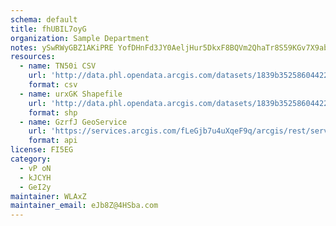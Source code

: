 ```yaml
---
schema: default
title: fhUBIL7oyG 
organization: Sample Department 
notes: ySwRWyGBZ1AKiPRE YofDHnFd3JY0AeljHur5DkxF8BQVm2QhaTr8S59KGv7X9abgcksOmehzNE2L4PC6vgqZpo4ufjNTsqdMtwI 
resources:
  - name: TN50i CSV
    url: 'http://data.phl.opendata.arcgis.com/datasets/1839b35258604422b0b520cbb668df0d_0.csv'
    format: csv
  - name: urxGK Shapefile
    url: 'http://data.phl.opendata.arcgis.com/datasets/1839b35258604422b0b520cbb668df0d_0.zip'
    format: shp
  - name: GzrfJ GeoService
    url: 'https://services.arcgis.com/fLeGjb7u4uXqeF9q/arcgis/rest/services/Air_Monitoring_Stations/FeatureServer/0/query'
    format: api
license: FI5EG 
category:
  - vP oN 
  - kJCYH 
  - GeI2y 
maintainer: WLAxZ  
maintainer_email: eJb8Z@4HSba.com
---
```


